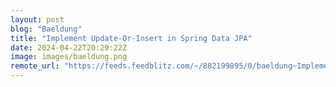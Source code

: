```yaml
---
layout: post
blog: "Baeldung"
title: "Implement Update-Or-Insert in Spring Data JPA"
date: 2024-04-22T20:29:22Z
image: images/baeldung.png
remote_url: "https://feeds.feedblitz.com/~/882199895/0/baeldung~Implement-UpdateOrInsert-in-Spring-Data-JPA"
---
```

